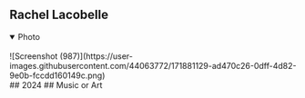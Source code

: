 ## Rachel Lacobelle
<details open>
<summary>Photo</summary>
<br>
![Screenshot (987)](https://user-images.githubusercontent.com/44063772/171881129-ad470c26-0dff-4d82-9e0b-fccdd160149c.png)
</details>
## 2024
## Music or Art
